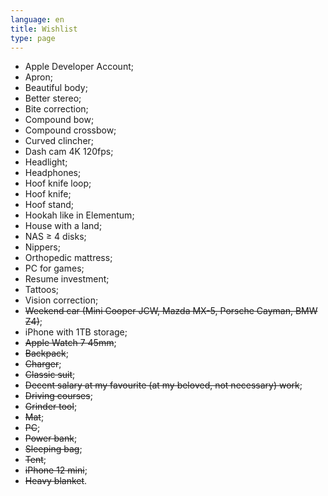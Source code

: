 ```yaml
---
language: en
title: Wishlist
type: page
---
```


- Apple Developer Account;
- Apron;
- Beautiful body;
- Better stereo;
- Bite correction;
- Compound bow;
- Compound crossbow;
- Curved clincher;
- Dash cam 4K 120fps;
- Headlight;
- Headphones;
- Hoof knife loop;
- Hoof knife;
- Hoof stand;
- Hookah like in Elementum;
- House with a land;
- NAS ≥ 4 disks;
- Nippers;
- Orthopedic mattress;
- PC for games;
- Resume investment;
- Tattoos;
- Vision correction;
- ~~Weekend car (Mini Cooper JCW, Mazda MX-5, Porsche Cayman, BMW Z4)~~;
- iPhone with 1TB storage;
- ~~Apple Watch 7 45mm~~;
- ~~Backpack~~;
- ~~Charger~~;
- ~~Classic suit~~;
- ~~Decent salary at my favourite (at my beloved, not necessary) work~~;
- ~~Driving courses~~;
- ~~Grinder tool~~;
- ~~Mat~~;
- ~~PC~~;
- ~~Power bank~~;
- ~~Sleeping bag~~;
- ~~Tent~~;
- ~~iPhone 12 mini~~;
- ~~Heavy blanket~~.
